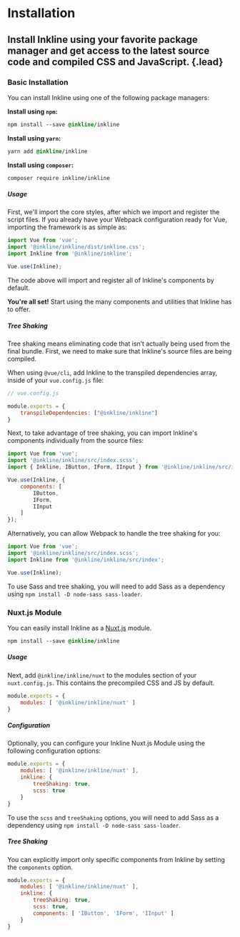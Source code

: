 # Installation
## Install Inkline using your favorite package manager and get access to the latest source code and compiled CSS and JavaScript. {.lead}

### Basic Installation
You can install Inkline using one of the following package managers:

**Install using `npm`:**

~~~css
npm install --save @inkline/inkline
~~~

**Install using `yarn`:**

~~~css
yarn add @inkline/inkline
~~~

**Install using `composer`:**

~~~css
composer require inkline/inkline
~~~

##### Usage
First, we'll import the core styles, after which we import and register the script files. If you already have your Webpack configuration ready for Vue, importing the framework is as simple as:

~~~js
import Vue from 'vue';
import '@inkline/inkline/dist/inkline.css';
import Inkline from '@inkline/inkline';

Vue.use(Inkline);
~~~

The code above will import and register all of Inkline's components by default.

**You're all set!** Start using the many components and utilities that Inkline has to offer.

##### Tree Shaking
Tree shaking means eliminating code that isn’t actually being used from the final bundle. First, we need to make sure that Inkline's source files are being compiled. 

When using `@vue/cli`, add Inkline to the transpiled dependencies array, inside of your `vue.config.js` file:

~~~js
// vue.config.js

module.exports = {
    transpileDependencies: ["@inkline/inkline"]
}
~~~

Next, to take advantage of tree shaking, you can import Inkline's components individually from the source files:

~~~js
import Vue from 'vue';
import '@inkline/inkline/src/index.scss';
import { Inkline, IButton, IForm, IInput } from '@inkline/inkline/src/index';

Vue.use(Inkline, {
    components: [
        IButton,
        IForm,
        IInput
    ]
});
~~~

Alternatively, you can allow Webpack to handle the tree shaking for you:

~~~js
import Vue from 'vue';
import '@inkline/inkline/src/index.scss';
import Inkline from '@inkline/inkline/src/index';

Vue.use(Inkline);
~~~

<i-alert variant="info" class="-code"><template slot="icon"><i class="inkline-icon -info h3"></i></template>To use Sass and tree shaking, you will need to add Sass as a dependency using `npm install -D node-sass sass-loader`.</i-alert>

### Nuxt.js Module
You can easily install Inkline as a <a href="https://nuxtjs.org" rel="nofollow" target="_blank">Nuxt.js</a> module.

~~~css
npm install --save @inkline/inkline
~~~

##### Usage
Next, add `@inkline/inkline/nuxt` to the modules section of your `nuxt.config.js`. This contains the precompiled CSS and JS by default.

~~~js
module.exports = {
    modules: [ '@inkline/inkline/nuxt' ]
}
~~~

##### Configuration
Optionally, you can configure your Inkline Nuxt.js Module using the following configuration options:
 
~~~js
module.exports = {
    modules: [ '@inkline/inkline/nuxt' ],
    inkline: {
        treeShaking: true,
        scss: true
    }
}
~~~

<i-alert variant="info" class="-code"><template slot="icon"><i class="inkline-icon -info h3"></i></template>To use the `scss` and `treeShaking` options, you will need to add Sass as a dependency using `npm install -D node-sass sass-loader`.</i-alert>

##### Tree Shaking
You can explicitly import only specific components from Inkline by setting the `components` option.

~~~js
module.exports = {
    modules: [ '@inkline/inkline/nuxt' ],
    inkline: {
        treeShaking: true,
        scss: true,
        components: [ 'IButton', 'IForm', 'IInput' ]
    }
}
~~~
